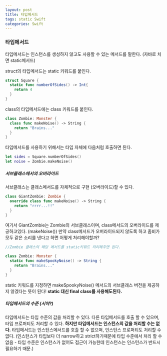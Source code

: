 ```yaml
---
layout: post
title: 타입메서드 
tags: static Swift
categories: Swift
---
```


### 타입메서드

타입메서드는 인스턴스를 생성하지 않고도 사용할 수 있는 메서드를 말한다. (자바로 치면 static메서드)

struct의 타입메서드는 static 키워드를 붙인다. 

~~~swift
struct Square {
  static func numberOfSides() -> Int{
    return 4
  }
}
~~~

class의 타입메서드에는 class 키워드를 붙인다.

~~~swift
class Zombie: Monster {
  class func makeNoise() -> String {
    return "Brains..."
  }
}
~~~

타입메서드를 사용하기 위해서는 타입 자체에 다음처럼 호출하면 된다.

~~~swift
let sides = Square.numberOfSides()
let noise = Zombie.makeNoise()
~~~

##### 서브클래스에서의 오버라이드

서브클래스는 클래스메서드를 자체적으로 구현 (오버라이드)할 수 있다.

~~~swift
class GiantZombie: Zombie {
  override class func makeNoise() -> String {
    return "rrrr...!!"
  }
}
~~~

 여기서 GiantZombie는 Zombie의 서브클래스이며, class메서드의 오버라이드를 제공하고있다. (makeNoise()) 만약 class메서드가 오버라이드되지 않도록 하고 좀비가 모두 같은 소리를 낸다고 하면 어떻게 처리해야할까? 

~~~swift
//Zombie 클래스의 해당 메서드를 static키워드 처리해주면 된다.

class Zombie: Monster {
  static func makeSpookyNoise() -> String {
    return "Brains..."
  }
}
~~~

static 키워드를 지정하면 makeSpookyNoise() 메서드의 서브클래스 버전을 제공하지 않겠다는 뜻이 된다! **static 대신 final class를 사용해도된다.**

##### 타입메서드의 수준 (시야?)

타입메서드는 타입 수준의 값을 처리할 수 있다. 다른 타입메서드를 호출 할 수 있으며, 타입 프로퍼티도 처리할 수 있다. **하지만 타입메서드는 인스턴스의 값을 처리할 수는 없다.** 타입메서드는 인스턴스메서드를 호출 할 수 없으며, 인스턴스 프로퍼티도 처리할 수 없다. (인스턴스가 타입보다 더 narrow하고 strict하기때문에 타입 수준에서 처리 할 수 없음 - 타입 수준은 인스턴스가 없어도 접근이 가능한데 인스턴스는 인스턴스가 반드시 필요하기 때문.)





